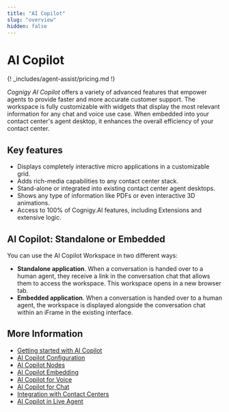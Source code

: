 ```yaml
---
title: "AI Copilot"
slug: "overview"
hidden: false
---
```


# AI Copilot

{! _includes/agent-assist/pricing.md !}

_Cognigy AI Copilot_ offers a variety of advanced features that empower agents to provide faster and more accurate customer support. The workspace is fully customizable with widgets that display the most relevant information for any chat and voice use case. When embedded into your contact center's agent desktop, it enhances the overall efficiency of your contact center.

## Key features

- Displays completely interactive micro applications in a customizable grid.
- Adds rich-media capabilities to any contact center stack.
- Stand-alone or integrated into existing contact center agent desktops.
- Shows any type of information like PDFs or even interactive 3D animations.
- Access to 100% of Cognigy.AI features, including Extensions and extensive logic.

## AI Copilot: Standalone or Embedded

You can use the AI Copilot Workspace in two different ways:

- **Standalone application**. When a conversation is handed over to a human agent, they receive a link in the conversation chat that allows them to access the workspace. This workspace opens in a new browser tab.
- **Embedded application**. When a conversation is handed over to a human agent, the workspace is displayed alongside the conversation chat within an iFrame in the existing interface.

## More Information

- [Getting started with AI Copilot](getting-started.md)
- [AI Copilot Configuration](configuration.md)
- [AI Copilot Nodes](../ai/flow-nodes/ai-copilot/overview.md)
- [AI Copilot Embedding](embedding.md)
- [AI Copilot for Voice](voice/voice-overview.md)
- [AI Copilot for Chat](chat.md)
- [Integration with Contact Centers](contact-center-integration.md)
- [AI Copilot in Live Agent](../live-agent/assistants/ai-copilot.md)

